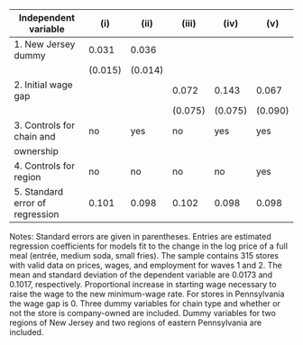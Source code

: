 | Independent variable          | (i)         | (ii)        | (iii)       | (iv)        | (v)         |
|-------------------------------|-------------|-------------|-------------|-------------|-------------|
| 1. New Jersey dummy | 0.031       | 0.036       |             |             |             |
|             | (0.015)     | (0.014)     |             |             |             |
| 2. Initial wage gap |             |             | 0.072       | 0.143       | 0.067       |
|             |             |             | (0.075)     | (0.075)     | (0.090)     |
| 3. Controls for chain and | no          | yes         | no          | yes         | yes         |
|       ownership |             |             |             |             |             |
| 4. Controls for region | no          | no          | no          | no          | yes         |
| 5. Standard error of regression | 0.101       | 0.098       | 0.102       | 0.098       | 0.098       |

Notes: Standard errors are given in parentheses. Entries are estimated regression coefficients for models fit to the change in the log price of a full meal (entrée, medium soda, small fries). The sample contains 315 stores with valid data on prices, wages, and employment for waves 1 and 2. The mean and standard deviation of the dependent variable are 0.0173 and 0.1017, respectively.
Proportional increase in starting wage necessary to raise the wage to the new minimum-wage rate. For stores in Pennsylvania the wage gap is 0.
Three dummy variables for chain type and whether or not the store is company-owned are included.
Dummy variables for two regions of New Jersey and two regions of eastern Pennsylvania are included.
